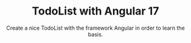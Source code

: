 <div align="center">
  
# TodoList with Angular 17

Create a nice TodoList with the framework Angular in order to learn the basis.

